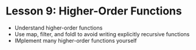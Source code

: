 # Lesson 9: Higher-Order Functions

- Understand higher-order functions
- Use map, filter, and foldl to avoid writing explicitly recursive functions
- IMplement many higher-order functions yourself